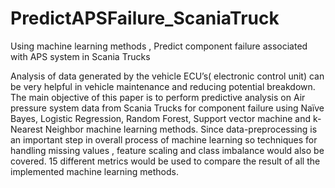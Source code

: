# PredictAPSFailure_ScaniaTruck
Using machine learning methods , Predict component failure associated with APS system in Scania Trucks

Analysis of data generated by the vehicle ECU’s( electronic control unit) can be very helpful in vehicle maintenance and reducing potential breakdown. The main objective of this paper is to perform predictive analysis on Air pressure system data from Scania Trucks for component failure using Naïve Bayes, Logistic Regression, Random Forest, Support vector machine and k-Nearest Neighbor machine learning methods. Since data-preprocessing is an important step in overall process of machine learning so techniques for handling missing values , feature scaling and class imbalance would also be covered. 15 different metrics would be used to compare the result of all the implemented machine learning methods.
